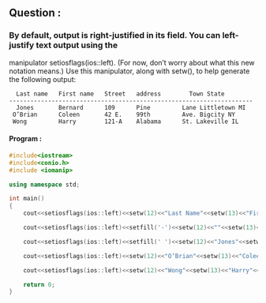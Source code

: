 ## Question :

### By default, output is right-justified in its field. You can left-justify text output using the
manipulator setiosflags(ios::left). (For now, don’t worry about what this new notation
means.) Use this manipulator, along with setw(), to help generate the following output:
  
  ```
    Last name   First name   Street   address        Town State
---------------------------------------------------------------------
    Jones       Bernard      109      Pine         Lane Littletown MI
   O’Brian      Coleen       42 E.    99th         Ave. Bigcity NY
   Wong         Harry        121-A    Alabama      St. Lakeville IL
  ```

#### Program :

```C++
#include<iostream>
#include<conio.h>
#include <iomanip>

using namespace std;

int main()
{
    cout<<setiosflags(ios::left)<<setw(12)<<"Last Name"<<setw(13)<<"First Name"<<setw(18) <<"Street address"<<setw(12)<<"Town"<<setw(5)<<"State"<<endl;

    cout<<setiosflags(ios::left)<<setfill('-')<<setw(12)<<""<<setw(13)<<""<<setw(18)<<""<<setw(12)<<""<<setw(5)<<""<<endl;

    cout<<setiosflags(ios::left)<<setfill(' ')<<setw(12)<<"Jones"<<setw(13)<<"Bernard"<<setw(18)<<"109 Pine Lane"<<setw(12)<<"Littletown"<<setw(5)<<"MI"<<endl;

    cout<<setiosflags(ios::left)<<setw(12)<<"O’Brian"<<setw(13)<<"Coleen"<<setw(18)<<"42 E. 99th Ave."<<setw(12)<<"Bigcity"<<setw(5)<<"NY"<<endl;

    cout<<setiosflags(ios::left)<<setw(12)<<"Wong"<<setw(13)<<"Harry"<<setw(18)<<"121-A Alabama St."<<setw(12)<<"Lakeville"<<setw(5)<<"IL"<<endl;

    return 0;
}
```
